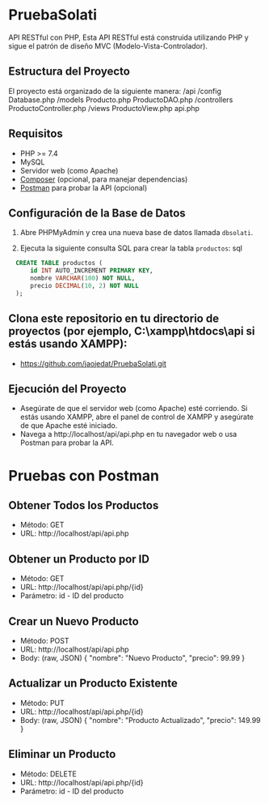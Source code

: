 # PruebaSolati
API RESTful con PHP, Esta API RESTful está construida utilizando PHP y sigue el patrón de diseño MVC (Modelo-Vista-Controlador).

## Estructura del Proyecto
El proyecto está organizado de la siguiente manera:
/api
/config
Database.php
/models
Producto.php
ProductoDAO.php
/controllers
ProductoController.php
/views
ProductoView.php
api.php

## Requisitos

- PHP >= 7.4
- MySQL
- Servidor web (como Apache)
- [Composer](https://getcomposer.org/) (opcional, para manejar dependencias)
- [Postman](https://www.postman.com/downloads/) para probar la API (opcional)

## Configuración de la Base de Datos

1. Abre PHPMyAdmin y crea una nueva base de datos llamada `dbsolati`.

2. Ejecuta la siguiente consulta SQL para crear la tabla `productos`:
sql
 ```sql
   CREATE TABLE productos (
       id INT AUTO_INCREMENT PRIMARY KEY,
       nombre VARCHAR(100) NOT NULL,
       precio DECIMAL(10, 2) NOT NULL
   ); 
 ```
## Clona este repositorio en tu directorio de proyectos (por ejemplo, C:\xampp\htdocs\api si estás usando XAMPP):
- https://github.com/jaojedat/PruebaSolati.git

## Ejecución del Proyecto
- Asegúrate de que el servidor web (como Apache) esté corriendo. Si estás usando XAMPP, abre el panel de control de XAMPP y asegúrate de que Apache esté iniciado.
- Navega a http://localhost/api/api.php en tu navegador web o usa Postman para probar la API.

# Pruebas con Postman
## Obtener Todos los Productos
- Método: GET
- URL: http://localhost/api/api.php

## Obtener un Producto por ID
- Método: GET
- URL: http://localhost/api/api.php/{id}
- Parámetro: id - ID del producto
  
## Crear un Nuevo Producto
- Método: POST
- URL: http://localhost/api/api.php
- Body: (raw, JSON)
{
    "nombre": "Nuevo Producto",
    "precio": 99.99
}
## Actualizar un Producto Existente
- Método: PUT
- URL: http://localhost/api/api.php/{id}
- Body: (raw, JSON)
  {
    "nombre": "Producto Actualizado",
    "precio": 149.99
}

## Eliminar un Producto
- Método: DELETE
- URL: http://localhost/api/api.php/{id}
- Parámetro: id - ID del producto
